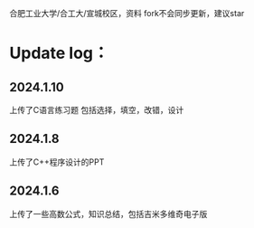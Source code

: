 合肥工业大学/合工大/宣城校区，资料
fork不会同步更新，建议star

# **Update log：**

## 2024.1.10
上传了C语言练习题
包括选择，填空，改错，设计

## 2024.1.8
上传了C++程序设计的PPT

## 2024.1.6 
上传了一些高数公式，知识总结，包括吉米多维奇电子版
